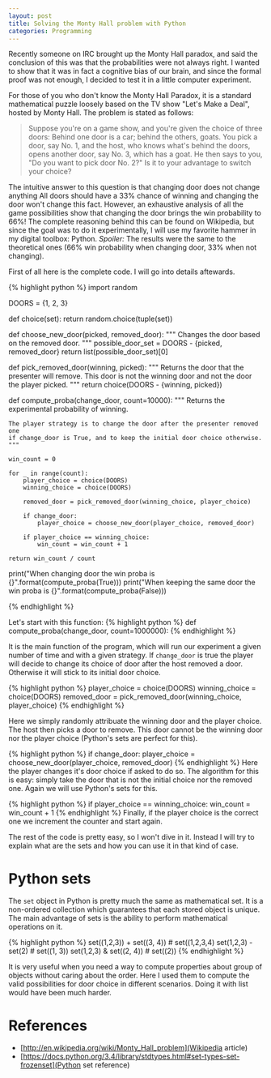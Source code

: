 ```yaml
---
layout: post
title: Solving the Monty Hall problem with Python
categories: Programming
---
```


Recently someone on IRC brought up the Monty Hall paradox, and said the conclusion of this was that the probabilities were not always right.
I wanted to show that it was in fact a cognitive bias of our brain, and since the formal proof was not enough, I decided to test it in a little computer experiment.

For those of you who don't know the Monty Hall Paradox, it is a standard mathematical puzzle loosely based on the TV show "Let's Make a Deal", hosted by Monty Hall.
The problem is stated as follows:

>Suppose you're on a game show, and you're given the choice of three doors: Behind one door is a car; behind the others, goats.
>You pick a door, say No. 1, and the host, who knows what's behind the doors, opens another door, say No. 3, which has a goat.
>He then says to you, "Do you want to pick door No. 2?" Is it to your advantage to switch your choice?

The intuitive answer to this question is that changing door does not change anything
All doors should have a 33% chance of winning and changing the door won't change this fact.
However, an exhaustive analysis of all the game possibilities show that changing the door brings the win probability to 66%!
The complete reasoning behind this can be found on Wikipedia, but since the goal was to do it experimentally, I will use my favorite hammer in my digital toolbox: Python.
*Spoiler:* The results were the same to the theoretical ones (66% win probability when changing door, 33% when not changing).

First of all here is the complete code.
I will go into details aftewards.

{% highlight python %}
import random

DOORS = {1, 2, 3}

def choice(set):
    return random.choice(tuple(set))

def choose_new_door(picked, removed_door):
    """
    Changes the door based on the removed door.
    """
    possible_door_set = DOORS - {picked, removed_door}
    return list(possible_door_set)[0]

def pick_removed_door(winning, picked):
    """
    Returns the door that the presenter will remove.
    This door is not the winning door and not the door the player picked.
    """
    return choice(DOORS - {winning, picked})

def compute_proba(change_door, count=10000):
    """
    Returns the experimental probability of winning.

    The player strategy is to change the door after the presenter removed one
    if change_door is True, and to keep the initial door choice otherwise.
    """

    win_count = 0

    for _ in range(count):
        player_choice = choice(DOORS)
        winning_choice = choice(DOORS)

        removed_door = pick_removed_door(winning_choice, player_choice)

        if change_door:
            player_choice = choose_new_door(player_choice, removed_door)

        if player_choice == winning_choice:
            win_count = win_count + 1

    return win_count / count

print("When changing door the win proba is {}".format(compute_proba(True)))
print("When keeping the same door the win proba is {}".format(compute_proba(False)))

{% endhighlight %}

Let's start with this function:
{% highlight python %}
def compute_proba(change_door, count=1000000):
{% endhighlight %}

It is the main function of the program, which will run our experiment a given number of time and with a given strategy.
If `change_door` is true the player will decide to change its choice of door after the host removed a door.
Otherwise it will stick to its initial door choice.

{% highlight python %}
        player_choice = choice(DOORS)
        winning_choice = choice(DOORS)
        removed_door = pick_removed_door(winning_choice, player_choice)
{% endhighlight %}

Here we simply randomly attribuate the winning door and the player choice.
The host then picks a door to remove.
This door cannot be the winning door nor the player choice (Python's sets are perfect for this).

{% highlight python %}
        if change_door:
            player_choice = choose_new_door(player_choice, removed_door)
{% endhighlight %}
Here the player changes it's door choice if asked to do so.
The algorithm for this is easy: simply take the door that is not the initial choice nor the removed one.
Again we will use Python's sets for this.

{% highlight python %}
        if player_choice == winning_choice:
            win_count = win_count + 1
{% endhighlight %}
Finally, if the player choice is the correct one we increment the counter and start again.

The rest of the code is pretty easy, so I won't dive in it.
Instead I will try to explain what are the sets and how you can use it in that kind of case.

# Python sets
The `set` object in Python is pretty much the same as mathematical set.
It is a non-ordered collection which guarantees that each stored object is unique.
The main advantage of sets is the ability to perform mathematical operations on it.

{% highlight python %}
set((1,2,3)) + set((3, 4)) # set((1,2,3,4)
set(1,2,3) - set(2) # set((1, 3))
set(1,2,3) & set((2, 4)) # set((2))
{% endhighlight %}

It is very useful when you need a way to compute properties about group of objects without caring about the order.
Here I used them to compute the valid possibilities for door choice in different scenarios.
Doing it with list would have been much harder.


# References
* [http://en.wikipedia.org/wiki/Monty_Hall_problem](Wikipedia article)
* [https://docs.python.org/3.4/library/stdtypes.html#set-types-set-frozenset](Python set reference)
